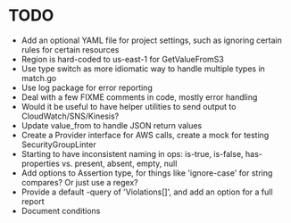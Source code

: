 # TODO

* Add an optional YAML file for project settings, such as ignoring certain rules for certain resources
* Region is hard-coded to us-east-1 for GetValueFromS3
* Use type switch as more idiomatic way to handle multiple types in match.go
* Use log package for error reporting
* Deal with a few FIXME comments in code, mostly error handling
* Would it be useful to have helper utilities to send output to CloudWatch/SNS/Kinesis?
* Update value_from to handle JSON return values
* Create a Provider interface for AWS calls, create a mock for testing SecurityGroupLinter
* Starting to have inconsistent naming in ops: is-true, is-false, has-properties vs. present, absent, empty, null
* Add options to Assertion type, for things like 'ignore-case' for string compares? Or just use a regex?
* Provide a default -query of 'Violations[]', and add an option for a full report
* Document conditions

